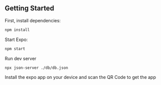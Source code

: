 ## Getting Started

First, install dependencies:

```bash
npm install
```

Start Expo:

```bash
npm start
```

Run dev server

```bash
npx json-server ./db/db.json
```

Install the expo app on your device and scan the QR Code to get the app
